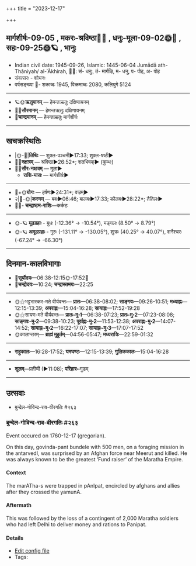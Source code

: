 +++
title = "2023-12-17"

+++
## मार्गशीर्षः-09-05  ,  मकरः-श्रविष्ठा🌛🌌  ,  धनुः-मूला-09-02🌞🌌  ,  सहः-09-25🌞🪐  ,  भानुः
- Indian civil date: 1945-09-26, Islamic: 1445-06-04 Jumādā ath-Thāniyah/ al-ʾĀkhirah, 🌌🌞: सं- धनुः, तं- मार्गऴि, म- धनु, प- पोह, अ- पोह
- संवत्सरः - शोभनः
- वर्षसङ्ख्या 🌛- शकाब्दः 1945, विक्रमाब्दः 2080, कलियुगे 5124
___________________
- 🪐🌞**ऋतुमानम्** — हेमन्तऋतुः दक्षिणायनम्
- 🌌🌞**सौरमानम्** — हेमन्तऋतुः दक्षिणायनम्
- 🌛**चान्द्रमानम्** — हेमन्तऋतुः मार्गशीर्षः
___________________


## खचक्रस्थितिः
- |🌞-🌛|**तिथिः** — शुक्ल-पञ्चमी►17:33; शुक्ल-षष्ठी►  
- 🌌🌛**नक्षत्रम्** — श्रविष्ठा►26:52*; शतभिषक्► (कुम्भः)  
- 🌌🌞**सौर-नक्षत्रम्** — मूला►  
  - **राशि-मासः** — मार्गशीर्षः► 
___________________
- 🌛+🌞**योगः** — हर्षणः►24:31*; वज्रम्►  
- २|🌛-🌞|**करणम्** — बवः►06:46; बालवः►17:33; कौलवः►28:22*; तैतिलः►  
- 🌌🌛- **चन्द्राष्टम-राशिः**—कर्कटः  
___________________
- 🌞-🪐 **मूढग्रहाः** - बुधः (-12.36° → -10.54°), मङ्गलः (8.50° → 8.79°)
- 🌞-🪐 **अमूढग्रहाः** - गुरुः (-131.11° → -130.05°), शुक्रः (40.25° → 40.07°), शनैश्चरः (-67.24° → -66.30°)
___________________


## दिनमान-कालविभागाः
- 🌅**सूर्योदयः**—06:38-12:15🌞️-17:52🌇  
- 🌛**चन्द्रोदयः**—10:24; **चन्द्रास्तमयः**—22:25  
___________________
- 🌞⚝भट्टभास्कर-मते वीर्यवन्तः— **प्रातः**—06:38-08:02; **साङ्गवः**—09:26-10:51; **मध्याह्नः**—12:15-13:39; **अपराह्णः**—15:04-16:28; **सायाह्नः**—17:52-19:28  
- 🌞⚝सायण-मते वीर्यवन्तः— **प्रातः-मु॰1**—06:38-07:23; **प्रातः-मु॰2**—07:23-08:08; **साङ्गवः-मु॰2**—09:38-10:23; **पूर्वाह्णः-मु॰2**—11:53-12:38; **अपराह्णः-मु॰2**—14:07-14:52; **सायाह्नः-मु॰2**—16:22-17:07; **सायाह्नः-मु॰3**—17:07-17:52  
- 🌞कालान्तरम्— **ब्राह्मं मुहूर्तम्**—04:56-05:47; **मध्यरात्रिः**—22:59-01:32  
___________________
- **राहुकालः**—16:28-17:52; **यमघण्टः**—12:15-13:39; **गुलिककालः**—15:04-16:28  
___________________
- **शूलम्**—प्रतीची (►11:08); **परिहारः**–गुडम्  
___________________

## उत्सवाः
- बुन्देल-गोविन्द-राव-वीरगतिः #२६३
### बुन्देल-गोविन्द-राव-वीरगतिः #२६३

Event occured on 1760-12-17 (gregorian). 

On this day, govinda-pant bundele with 500 men, on a foraging mission in the antarvedI, was surprised by an Afghan force near Meerut and killed. He was always known to be the greatest ‘Fund raiser’ of the Maratha Empire.

#### Context
The marATha-s were trapped in pAnIpat, encircled by afghans and allies after they crossed the yamunA. 

#### Aftermath
This was followed by the loss of a contingent of 2,000 Maratha soldiers who had left Delhi to deliver money and rations to Panipat.

#### Details
- [Edit config file](https://github.com/jyotisham/adyatithi/blob/master/mahApuruSha/xatra-later/gregorian/day/12/17/bundela-govinda-rAvo-hataH.toml)
- Tags: 


